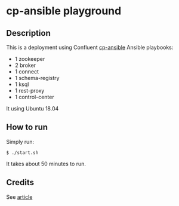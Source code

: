 # cp-ansible playground

## Description

This is a deployment using Confluent [cp-ansible](https://docs.confluent.io/current/installation/installing_cp/cp-ansible.html) Ansible playbooks:

* 1 zookeeper
* 2 broker
* 1 connect
* 1 schema-registry
* 1 ksql
* 1 rest-proxy
* 1 control-center

It using Ubuntu 18.04

## How to run

Simply run:

```
$ ./start.sh
```

It takes about 50 minutes to run.

## Credits

See [article](https://medium.com/@dcarrascal75/a-simple-ansible-playground-using-docker-eeb458cbba32)